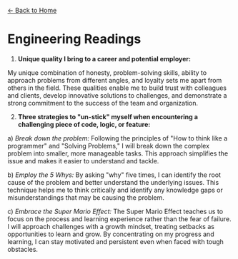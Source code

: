 [&leftarrow; Back to Home](../README.md)
# Engineering Readings

1. **Unique quality I bring to a career and potential employer:**

My unique combination of honesty, problem-solving skills, ability to approach problems from different angles, and loyalty sets me apart from others in the field. These qualities enable me to build trust with colleagues and clients, develop innovative solutions to challenges, and demonstrate a strong commitment to the success of the team and organization.

2. **Three strategies to "un-stick" myself when encountering a challenging piece of code, logic, or feature:**

  a) *Break down the problem:* Following the principles of "How to think like a programmer" and "Solving Problems," I will break down the complex problem into smaller, more manageable tasks. This approach simplifies the issue and makes it easier to understand and tackle.

  b) *Employ the 5 Whys:* By asking "why" five times, I can identify the root cause of the problem and better understand the underlying issues. This technique helps me to think critically and identify any knowledge gaps or misunderstandings that may be causing the problem.

  c) *Embrace the Super Mario Effect:* The Super Mario Effect teaches us to focus on the process and learning experience rather than the fear of failure. I will approach challenges with a growth mindset, treating setbacks as opportunities to learn and grow. By concentrating on my progress and learning, I can stay motivated and persistent even when faced with tough obstacles.
